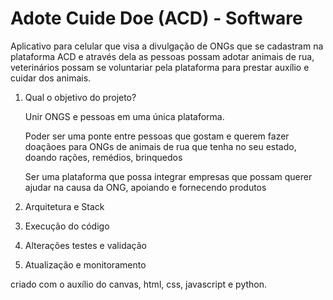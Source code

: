# Adote Cuide Doe (ACD) - Software 
Aplicativo para celular que visa a divulgação de ONGs que se cadastram na plataforma ACD e através dela as pessoas possam adotar animais de rua, veterinários possam se voluntariar pela plataforma para prestar auxílio e cuidar dos animais.

1) Qual o objetivo do projeto?
<ul>Unir ONGS e pessoas em uma única plataforma.</ul>
<ul>Poder ser uma ponte entre pessoas que gostam e querem fazer doaçãoes para ONGs de animais de rua que tenha no seu estado, doando rações, remédios, brinquedos</ul>
<ul>Ser uma plataforma que possa integrar empresas que possam querer ajudar na causa da ONG, apoiando e fornecendo produtos</ul>

2) Arquitetura e Stack

3) Execução do código

4) Alterações testes e validação

5) Atualização e monitoramento

criado com o auxílio do canvas, html, css, javascript e python.
